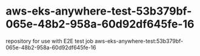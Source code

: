 # aws-eks-anywhere-test-53b379bf-065e-48b2-958a-60d92df645fe-16
repository for use with E2E test job aws-eks-anywhere-test:53b379bf-065e-48b2-958a-60d92df645fe-16
